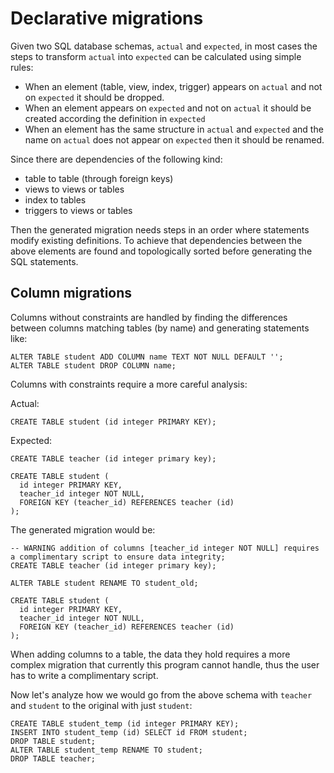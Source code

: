 # Declarative migrations

Given two SQL database schemas, `actual` and `expected`, in most cases the steps to transform `actual` into
`expected` can be calculated using simple rules:

- When an element (table, view, index, trigger) appears on `actual` and not on `expected` it should be dropped.
- When an element appears on `expected` and not on `actual` it should be created according the definition in `expected`
- When an element has the same structure in `actual` and `expected` and the name on `actual` does not appear on
  `expected` then it should be renamed.

Since there are dependencies of the following kind:

- table to table (through foreign keys)
- views to views or tables
- index to tables
- triggers to views or tables

Then the generated migration needs steps in an order where statements modify existing definitions. To achieve that dependencies between the above elements are found and topologically sorted before generating the SQL statements.

## Column migrations

Columns without constraints are handled by finding the differences between columns matching tables (by name) and generating statements like:

```sqlite
ALTER TABLE student ADD COLUMN name TEXT NOT NULL DEFAULT '';
ALTER TABLE student DROP COLUMN name;
```

Columns with constraints require a more careful analysis:

Actual:
```sqlite
CREATE TABLE student (id integer PRIMARY KEY);
```

Expected:

```sqlite
CREATE TABLE teacher (id integer primary key);

CREATE TABLE student (
  id integer PRIMARY KEY,
  teacher_id integer NOT NULL,
  FOREIGN KEY (teacher_id) REFERENCES teacher (id)
);
```

The generated migration would be:

```sqlite
-- WARNING addition of columns [teacher_id integer NOT NULL] requires a complimentary script to ensure data integrity;
CREATE TABLE teacher (id integer primary key);

ALTER TABLE student RENAME TO student_old;

CREATE TABLE student (
  id integer PRIMARY KEY,
  teacher_id integer NOT NULL,
  FOREIGN KEY (teacher_id) REFERENCES teacher (id)
);
```

When adding columns to a table, the data they hold requires a more complex migration that currently this program cannot handle, thus the user has to write a complimentary script.

Now let's analyze how we would go from the above schema with `teacher` and `student` to the original with just `student`:

```sqlite
CREATE TABLE student_temp (id integer PRIMARY KEY);
INSERT INTO student_temp (id) SELECT id FROM student;
DROP TABLE student;
ALTER TABLE student_temp RENAME TO student;
DROP TABLE teacher;
```